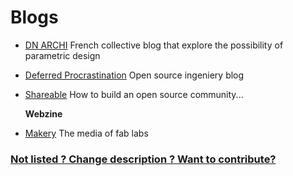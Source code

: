# Blogs

* [DN ARCHI](http://dnarchi.fr) French collective blog that explore the possibility of parametric design 
* [Deferred Procrastination](http://www.deferredprocrastination.co.uk) Open source ingeniery blog
* [Shareable](http://www.shareable.net/blog/how-to-build-a-vibrant-open-source-community) How to build an open source community...

  **Webzine**

* [Makery](http://www.makery.info) The media of fab labs

### [Not listed ? Change description ? Want to contribute?]()

